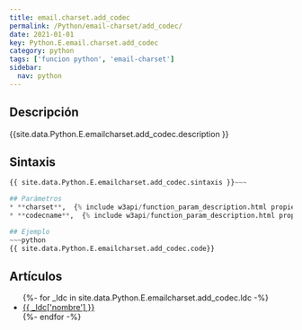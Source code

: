 ```yaml
---
title: email.charset.add_codec
permalink: /Python/email-charset/add_codec/
date: 2021-01-01
key: Python.E.email.charset.add_codec
category: python
tags: ['funcion python', 'email-charset']
sidebar: 
  nav: python
---
```


## Descripción
{{site.data.Python.E.emailcharset.add_codec.description }}

## Sintaxis
~~~python
{{ site.data.Python.E.emailcharset.add_codec.sintaxis }}~~~

## Parámetros
* **charset**,  {% include w3api/function_param_description.html propiedad=site.data.Python.E.email.charset.add_codec valor="charset" %}
* **codecname**,  {% include w3api/function_param_description.html propiedad=site.data.Python.E.email.charset.add_codec valor="codecname" %}

## Ejemplo
~~~python
{{ site.data.Python.E.emailcharset.add_codec.code}}
~~~

## Artículos
<ul>
{%- for _ldc in site.data.Python.E.emailcharset.add_codec.ldc -%}
   <li>
       <a href="{{_ldc['url'] }}">{{ _ldc['nombre'] }}</a>
   </li>
{%- endfor -%}
</ul>

